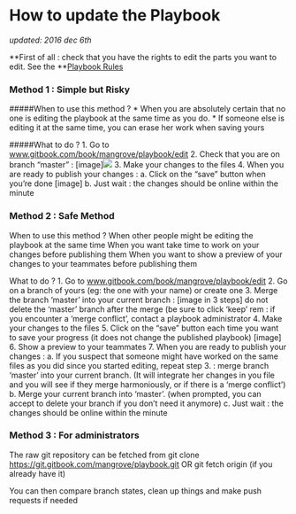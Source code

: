 
# How to update the Playbook

*updated: 2016 dec 6th*


**First of all : check that you have the rights to edit the parts you want to edit. See the **[Playbook Rules](mangrove.gitbooks.io/playbook/content/playbook.html)


### Method 1 : Simple but Risky

#####When to use this method ?
	* When you are absolutely certain that no one is editing the playbook at the same time as you do.
	* If someone else is editing it at the same time, you can erase her work when saving yours

#####What to do ?
	1. Go to www.gitbook.com/book/mangrove/playbook/edit
	2. Check that you are on branch “master” :
		[image]![](https://handbook.enspiral.com/images/contributing-3.png)
	3. Make your changes to the files
	4. When you are ready to publish your changes :
		a. Click on the “save” button when you’re done
			[image]
		b. Just wait : the changes should be online within the minute


[](https://handbook.enspiral.com/images/contributing-3.png)


### Method 2 : Safe Method ###

When to use this method ? 
	When other people might be editing the playbook at the same time
	When you want take time to work on your changes before publishing them
	When you want to show a preview of your changes to your teammates before publishing them

What to do ?
	1. Go to www.gitbook.com/book/mangrove/playbook/edit
	2. Go on a branch of yours (eg: the one with your name) or create one
	3. Merge the branch ‘master’ into your current branch :
		[image in 3 steps]
		do not delete the ‘master’ branch after the merge (be sure to click ‘keep’
		rem : if you encounter a ‘merge conflict’, contact a playbook administrator
	4. Make your changes to the files
	5. Click on the “save” button each time you want to save your progress (it does not change the published playbook)
		[image]
	6. Show a preview to your teammates
	7. When you are ready to publish your changes :
		a. If you suspect that someone might have worked on the same files as you did since you started editing, repeat step 3. : merge branch ‘master’ into your current branch. (It will integrate her changes in you file and you will see if they merge harmoniously, or if there is a ‘merge conflict’)
		b. Merge your current branch into ‘master’. (when prompted, you can accept to delete your branch if you don’t need it anymore)
		c. Just wait : the changes should be online within the minute




### Method 3 : For administrators

The raw git repository can be fetched from
git clone https://git.gitbook.com/mangrove/playbook.git
OR
git fetch origin (if you already have it)

You can then compare branch states, clean up things and make push requests if needed

